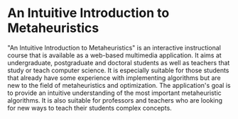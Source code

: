 # An Intuitive Introduction to Metaheuristics

"An Intuitive Introduction to Metaheuristics" is an interactive instructional course that is available as
a web-based multimedia application. It aims at undergraduate, postgraduate and doctoral students as
well as teachers that study or teach computer science. It is especially suitable for those students that
already have some experience with implementing algorithms but are new to the field of metaheuristics
and optimization. The application's goal is to provide an intuitive understanding of the most important
metaheuristic algorithms. It is also suitable for professors and teachers who are looking for new ways
to teach their students complex concepts.
